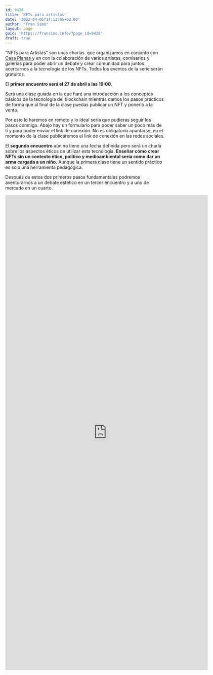```yaml
---
id: 9428
title: 'NFTs para artistas'
date: '2022-04-06T14:13:05+02:00'
author: "Fran Simó"
layout: page
guid: 'https://fransimo.info/?page_id=9428'
draft: true
---
```


<!-- wp:paragraph -->
<p>“NFTs para Artistas” son unas charlas&nbsp; que organizamos en conjunto con <a href="http://www.casaplanas.org/" data-type="URL" data-id="http://www.casaplanas.org/">Casa Planas </a>y en con la colaboración de varios artistas, comisarios y galerías para poder abrir un debate y crear comunidad para juntos acercarnos a la tecnología de los NFTs. Todos los eventos de la serie serán gratuitos.</p>
<!-- /wp:paragraph -->

<!-- wp:paragraph -->
<p>El <strong>primer encuentro será el 27 de abril a las 19:00</strong>.&nbsp;</p>
<!-- /wp:paragraph -->

<!-- wp:paragraph -->
<p>Será una clase guiada en la que haré una introducción a los conceptos básicos de la tecnología del blockchain mientras damos los pasos prácticos de forma que al final de la clase puedas publicar un NFT y ponerlo a la venta.&nbsp;</p>
<!-- /wp:paragraph -->

<!-- wp:paragraph -->
<p>Por esto lo haremos en remoto y lo ideal sería que pudieras seguir los pasos conmigo. Abajo hay un formulario para poder saber un poco más de ti y para poder enviar el link de conexión. No es obligatorio apuntarse, en el momento de la clase publicaremos el link de conexión en las redes sociales.</p>
<!-- /wp:paragraph -->

<!-- wp:paragraph -->
<p>El <strong>segundo encuentro</strong> aún no tiene una fecha definida pero será un charla sobre los aspectos éticos de utilizar esta tecnología. <strong>Enseñar cómo crear NFTs sin un contexto ético, político y medioambiental sería como dar un arma cargada a un niño.</strong> Aunque la primera clase tiene un sentido práctico es solo una herramienta pedagógica.</p>
<!-- /wp:paragraph -->

<!-- wp:paragraph -->
<p>Después de estos dos primeros pasos fundamentales podremos aventurarnos a un debate estético en un tercer encuentro y a uno de mercado en un cuarto.</p>
<!-- /wp:paragraph -->

<!-- wp:paragraph -->
<p></p>
<!-- /wp:paragraph -->

<!-- wp:paragraph -->
<p></p>
<!-- /wp:paragraph -->

<!-- wp:paragraph -->
<p></p>
<!-- /wp:paragraph -->

<!-- wp:html -->
<iframe src="https://docs.google.com/forms/d/e/1FAIpQLSd_bxVBjvO8S3cqo5yLr5j-iyFmF9a_DhuUjq062SuoktNiGw/viewform?embedded=true" width="640" height="1500" frameborder="0" marginheight="0" marginwidth="0">Loading…</iframe>
<!-- /wp:html -->